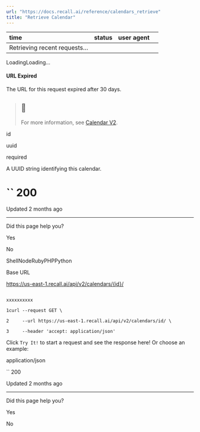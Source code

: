 ```yaml
---
url: "https://docs.recall.ai/reference/calendars_retrieve"
title: "Retrieve Calendar"
---
```


| time | status | user agent |  |
| :-- | :-- | :-- | :-- |
| Retrieving recent requests… |

LoadingLoading…

#### URL Expired

The URL for this request expired after 30 days.

> ## 📘
>
> For more information, see [Calendar V2](https://docs.recall.ai/docs/v2).

id

uuid

required

A UUID string identifying this calendar.

# `` 200

Updated 2 months ago

* * *

Did this page help you?

Yes

No

ShellNodeRubyPHPPython

Base URL

https://us-east-1.recall.ai/api/v2/calendars/{id}/

```

xxxxxxxxxx

1curl --request GET \

2     --url https://us-east-1.recall.ai/api/v2/calendars/id/ \

3     --header 'accept: application/json'

```

Click `Try It!` to start a request and see the response here! Or choose an example:

application/json

`` 200

Updated 2 months ago

* * *

Did this page help you?

Yes

No